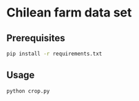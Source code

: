 # Chilean farm data set

## Prerequisites

```sh
pip install -r requirements.txt
```

## Usage

```sh
python crop.py
```
